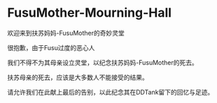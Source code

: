 # FusuMother-Mourning-Hall

欢迎来到扶苏妈妈-FusuMother的奇妙灵堂

很抱歉，由于Fusu过度的恶心人

我们不得不为其母亲设立灵堂，以纪念扶苏妈妈-FusuMother的死去。

扶苏母亲的死去，应该是大多数人不能接受的结果。

请允许我们在此献上最后的告别，以此纪念其在DDTank留下的回忆与足迹。

